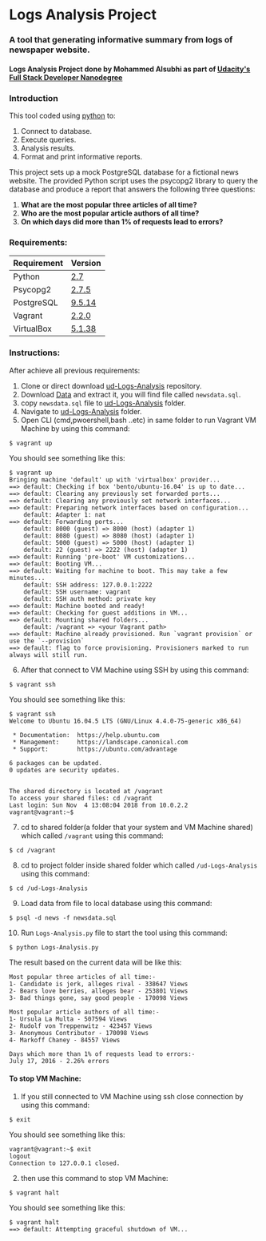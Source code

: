 ﻿# Logs Analysis Project
### A tool that generating informative summary from logs of newspaper website.  
####  Logs Analysis Project done by Mohammed Alsubhi as part of [Udacity's Full Stack Developer Nanodegree](https://sa.udacity.com/course/full-stack-web-developer-nanodegree--nd004)
### Introduction
This tool coded using [python](https://www.python.org/) to:

 1. Connect to database.
 2. Execute queries.
 3. Analysis results.
 4. Format and print informative reports.
 
 This project sets up a mock PostgreSQL database for a fictional news website. The provided Python script uses the psycopg2 library to query the database and produce a report that answers the following three questions:
 
 1. **What are the most popular three articles of all time?**
 2. **Who are the most popular article authors of all time?**
 3. **On which days did more than 1% of requests lead to errors?**

### Requirements:
|Requirement| Version
|--|--|
| Python | [2.7](https://www.python.org/) |
| Psycopg2 | [2.7.5](http://initd.org/psycopg/download/) |
| PostgreSQL| [9.5.14](https://www.postgresql.org/download/) |
| Vagrant| [2.2.0](https://www.vagrantup.com/downloads.html) |
| VirtualBox| [5.1.38](https://www.vagrantup.com/downloads.html) |

### Instructions:
After achieve all previous requirements:

 

 1. Clone or direct download [ud-Logs-Analysis](https://github.com/MH-Alsubhi/ud-Logs-Analysis) repository.
 2. Download [Data](https://d17h27t6h515a5.cloudfront.net/topher/2016/August/57b5f748_newsdata/newsdata.zip)  and extract it, you will find file called `newsdata.sql`.
 3. copy `newsdata.sql` file to [ud-Logs-Analysis](https://github.com/MH-Alsubhi/ud-Logs-Analysis) folder.
 4. Navigate to [ud-Logs-Analysis](https://github.com/MH-Alsubhi/ud-Logs-Analysis) folder.
 5. Open CLI (cmd,pwoershell,bash ..etc) in same folder to run Vagrant VM Machine by using this command:
 ```
$ vagrant up
```
You should see something like this: 

    $ vagrant up                                                                              
    Bringing machine 'default' up with 'virtualbox' provider...                               
    ==> default: Checking if box 'bento/ubuntu-16.04' is up to date...                        
    ==> default: Clearing any previously set forwarded ports...                               
    ==> default: Clearing any previously set network interfaces...                            
    ==> default: Preparing network interfaces based on configuration...                       
        default: Adapter 1: nat                                                               
    ==> default: Forwarding ports...                                                          
        default: 8000 (guest) => 8000 (host) (adapter 1)                                      
        default: 8080 (guest) => 8080 (host) (adapter 1)                                      
        default: 5000 (guest) => 5000 (host) (adapter 1)                                      
        default: 22 (guest) => 2222 (host) (adapter 1)                                        
    ==> default: Running 'pre-boot' VM customizations...                                      
    ==> default: Booting VM...                                                                
    ==> default: Waiting for machine to boot. This may take a few minutes...                  
        default: SSH address: 127.0.0.1:2222                                                  
        default: SSH username: vagrant                                                        
        default: SSH auth method: private key                                                 
    ==> default: Machine booted and ready!                                                    
    ==> default: Checking for guest additions in VM...                                        
    ==> default: Mounting shared folders...                                                   
        default: /vagrant => <your Vagrant path>                   
    ==> default: Machine already provisioned. Run `vagrant provision` or use the `--provision`
    ==> default: flag to force provisioning. Provisioners marked to run always will still run.

 6. After that connect to VM Machine using SSH by using this command:

```
$ vagrant ssh
```
You should see something like this: 

    $ vagrant ssh                                                    
    Welcome to Ubuntu 16.04.5 LTS (GNU/Linux 4.4.0-75-generic x86_64)
                                                                     
     * Documentation:  https://help.ubuntu.com                       
     * Management:     https://landscape.canonical.com               
     * Support:        https://ubuntu.com/advantage                  
                                                                     
    6 packages can be updated.                                       
    0 updates are security updates.                                  
                                                                     
                                                                     
    The shared directory is located at /vagrant                      
    To access your shared files: cd /vagrant                         
    Last login: Sun Nov  4 13:08:04 2018 from 10.0.2.2               
    vagrant@vagrant:~$      

                                         

 7. cd to shared folder(a folder that your system and VM Machine shared) which called `/vagrant`
    using this command:

```
$ cd /vagrant
```
8. cd to project folder inside shared folder which called `/ud-Logs-Analysis` using this command:
 ```
 $ cd /ud-Logs-Analysis
```

 9. Load data from file to local database using this command:
 ```
 $ psql -d news -f newsdata.sql
```

10. Run `Logs-Analysis.py` file to start the tool using this command:
```
$ python Logs-Analysis.py
```
The result based on the current data will be like this:

    Most popular three articles of all time:-
    1- Candidate is jerk, alleges rival - 338647 Views
    2- Bears love berries, alleges bear - 253801 Views
    3- Bad things gone, say good people - 170098 Views
    
    Most popular article authors of all time:-
    1- Ursula La Multa - 507594 Views
    2- Rudolf von Treppenwitz - 423457 Views
    3- Anonymous Contributor - 170098 Views
    4- Markoff Chaney - 84557 Views
    
    Days which more than 1% of requests lead to errors:-
    July 17, 2016 - 2.26% errors 


#### To stop VM Machine:

 1. If you still connected to VM Machine using ssh close connection by using this command:
 ```
$ exit
```
You should see something like this:

    vagrant@vagrant:~$ exit
    logout
    Connection to 127.0.0.1 closed.
2. then use this command to stop VM Machine:
```
$ vagrant halt
```
You should see something like this:
~~~
$ vagrant halt
==> default: Attempting graceful shutdown of VM...
~~~
